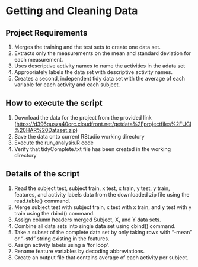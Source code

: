 # Getting and Cleaning Data

## Project Requirements

1. Merges the training and the test sets to create one data set.
2. Extracts only the measurements on the mean and standard deviation for each measurement.
3. Uses descriptive activity names to name the activities in the adata set
4. Appropriately labels the data set with descriptive activity names.
5. Creates a second, independent tidy data set with the average of each variable for each activity and each subject.

## How to execute the script

1. Download the data for the project from the provided link (https://d396qusza40orc.cloudfront.net/getdata%2Fprojectfiles%2FUCI%20HAR%20Dataset.zip)
2. Save the data onto current RStudio working directory
3. Execute the run_analysis.R code
4. Verify that tidyComplete.txt file has been created in the working directory

## Details of the script
1. Read the subject test, subject train, x test, x train, y test, y train, features, and activity labels data from the downloaded zip file using the read.table() command.
2. Merge subject test with subject train, x test with x train, and y test with y train using the rbind() command.
3. Assign column headers merged Subject, X, and Y data sets.
4. Combine all data sets into single data set using cbind() command.
5. Take a subset of the complete data set by only taking rows with “-mean” or “-std” string existing in the features.
6. Assign activity labels using a ‘for loop’.
7. Rename feature variables by decoding abbreviations.
8. Create an output file that contains average of each activity per subject.
